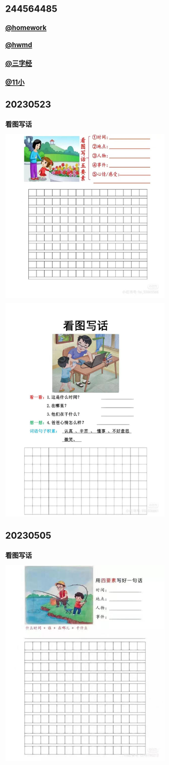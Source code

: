 # 244564485

## [@homework](./hw/index.html)
## [@hwmd](./hw/homework.md)
## [@三字经](./hw/3rd.html) 
## [@11小](./hw/11小.html) 



# 20230523

## 看图写话

![图1](./hw/pt/20230513_01.jpg "看图写话1")  

![图2](./hw/pt/20230513_02.jpg "看图写话2")  



# 20230505

## 看图写话

![图1](./hw/pt/20230505_01.jpg)  



